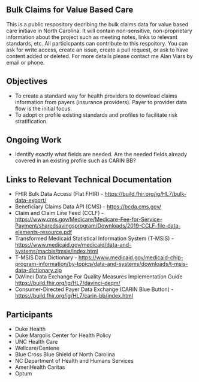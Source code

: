 Bulk Claims for Value Based Care
--------------------------------

This is a public respository decribing the bulk claims data for value based care initiave in North Carolina. It will contain non-sensitive, non-proprietary information about the project such as meeting notes, links to relevant standards, etc.  All particicpants can contribute to this respoitory. You can ask for write access, create an issue, create a pull request, or ask to have content added or deleted.  For more details please contact me Alan Viars by email or phone.

Objectives
----------

* To create a standard way for health providers to download claims information from payers (insurance providers). Payer to provider data flow is the initial focus.
* To adopt or profile existing standards and profiles to facilitate risk stratification.

Ongoing Work
------------

* Identify exactly what fields are needed. Are the needed fields already covered in an existing profile such as CARIN BB?


Links to Relevant Technical Documentation
-----------------------------------------

* FHIR Bulk Data Access (Flat FHIR) - https://build.fhir.org/ig/HL7/bulk-data-export/
* Beneficiary Claims Data API (CMS) - https://bcda.cms.gov/
* Claim and Claim Line Feed (CCLF) - https://www.cms.gov/Medicare/Medicare-Fee-for-Service-Payment/sharedsavingsprogram/Downloads/2019-CCLF-file-data-elements-resource.pdf
* Transformed Medicaid Statistical Information System (T-MSIS) - https://www.medicaid.gov/medicaid/data-and-systems/macbis/tmsis/index.html
* T-MSIS Data Dictionary - https://www.medicaid.gov/medicaid-chip-program-information/by-topics/data-and-systems/downloads/t-msis-data-dictionary.zip
* DaVinci Data Exchange For Quality Measures Implementation Guide https://build.fhir.org/ig/HL7/davinci-deqm/
* Consumer-Directed Payer Data Exchange (CARIN Blue Button) - https://build.fhir.org/ig/HL7/carin-bb/index.html


Participants
------------

* Duke Health
* Duke Margolis Center for Health Policy
* UNC Health Care
* Wellcare/Centene
* Blue Cross Blue Shield of North Carolina
* NC Department of Health and Humans Services
* AmeriHealth Caritas
* Optum
